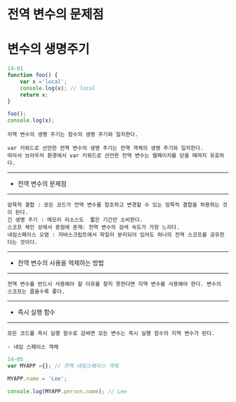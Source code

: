 # 전역 변수의 문제점

# 변수의 생명주기
```js
14-01
function foo() {
    var x ='local';
    console.log(x); // local
    return x;
}

foo();
console.log(x); 
```
```
지역 변수의 생명 주기는 함수의 생명 주기와 일치한다.
```
```
var 키워드로 선언한 전역 변수의 생명 주기는 전역 객체의 생명 주기와 일치한다.
따라서 브라우저 환경에서 var 키워드로 선언한 전역 변수는 웹페이지를 닫을 때까지 유효하다.
```
----
 - 전역 변수의 문제점

---

    암묵적 결합 : 모든 코드가 전역 변수를 참조하고 변경할 수 있는 암묵적 결합을 허용하는 것이 된다.
    긴 생명 주기 : 메모리 리소스도  짧은 기간만 소비한다.
    스코프 체인 상에서 종점에 존재: 전역 변수의 검색 속도가 가장 느리다.
    네임스페이스 오염 : 자바스크립트에서 파일이 분리되어 있어도 하나의 전역 스코프를 공유한다는 것이다.

---
- 전역 변수의 사용을 억제하는 방법
---
    전역 변수를 반드시 사용해야 할 이유를 찾지 못한다면 지역 변수를 사용해야 한다. 변수의 스코프는 좁을수록 좋다.
---

- 즉시 실행 함수
---
```
모든 코드를 즉시 실행 함수로 감싸면 모든 변수는 즉시 실행 함수의 지역 변수가 된다.
```
```
- 네임 스페이스 객체
```
```js
14-05
var MYAPP ={}; // 전역 네임스페이스 객체

MYAPP.name = 'Lee';

console.log(MYAPP.person.name); // Lee
```
